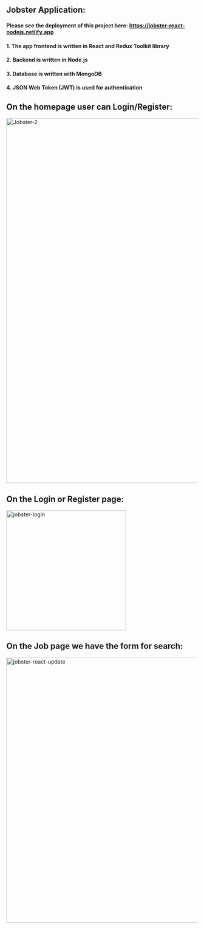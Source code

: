 ## Jobster Application:
#### Please see the deployment of this project here: https://jobster-react-nodejs.netlify.app
#### 1. The app frontend is written in React and Redux Toolkit library
#### 2. Backend is written in Node.js
#### 3. Database is written with MongoDB
#### 4. JSON Web Token (JWT) is used for authentication


## On the homepage user can Login/Register:

<img width="959" alt="Jobster-2" src="https://github.com/user-attachments/assets/58dae8c9-1c86-4ae1-a89b-e61f18711f55">

## On the Login or Register page:

<img width="315" alt="jobster-login" src="https://github.com/user-attachments/assets/a4bbb46b-c799-4a2f-9d79-9041f092c9e5">


## On the Job page we have the form for search:

<img width="697" alt="jobster-react-update" src="https://github.com/user-attachments/assets/b58337a7-a692-48fa-806f-952626652068">
